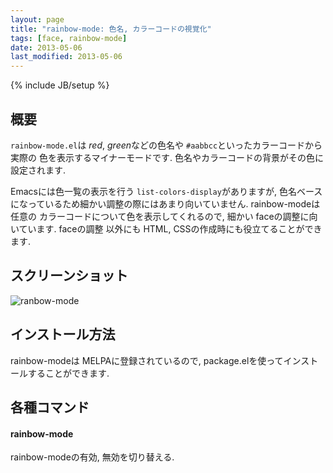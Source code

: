 ```yaml
---
layout: page
title: "rainbow-mode: 色名, カラーコードの視覚化"
tags: [face, rainbow-mode]
date: 2013-05-06
last_modified: 2013-05-06
---
```

{% include JB/setup %}

## 概要

`rainbow-mode.el`は *red*, *green*などの色名や `#aabbcc`といったカラーコードから実際の
色を表示するマイナーモードです. 色名やカラーコードの背景がその色に設定されます.


Emacsには色一覧の表示を行う `list-colors-display`がありますが,
色名ベースになっているため細かい調整の際にはあまり向いていません. rainbow-modeは任意の
カラーコードについて色を表示してくれるので, 細かい faceの調整に向いています. faceの調整
以外にも HTML, CSSの作成時にも役立てることができます.


## スクリーンショット

![ranbow-mode](/images/rainbow-mode.png)


## インストール方法

rainbow-modeは MELPAに登録されているので, package.elを使ってインストールすることができます.


## 各種コマンド

#### rainbow-mode

rainbow-modeの有効, 無効を切り替える.

